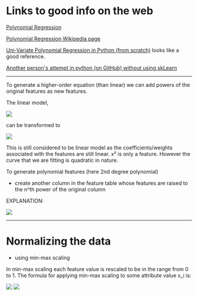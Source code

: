 # Links to good info on the web

[Polynomial Regression](https://towardsdatascience.com/polynomial-regression-bbe8b9d97491)

[Polynomial Regression Wikipedia page](https://en.wikipedia.org/wiki/Polynomial_regression)

[Uni-Variate Polynomial Regression in Python (from scratch)](https://towardsdatascience.com/implementation-of-uni-variate-linear-regression-in-python-using-gradient-descent-optimization-from-3491a13ca2b0) looks like a good reference.

[Another person's attempt in python (on GitHub) without using skLearn](https://github.com/pickus91/Polynomial-Regression-From-Scratch/blob/master/polynomial_regression.py)
___

To generate a higher-order equation (than linear) we can add powers of the original features as new features. 

The linear model,

<img src="https://github.com/coffee247/AI-Homework/blob/master/Project3/Images/CodeCogsEqn%20(1).png">

can be transformed to 

<img src="https://github.com/coffee247/AI-Homework/blob/master/Project3/Images/CodeCogsEqn%20(2).png">

This is still considered to be linear model as the coefficients/weights associated with the features are still linear. x² is only a feature. However the curve that we are fitting is quadratic in nature.

To generate polynomial features (here 2nd degree polynomial)
  * create another column in the feature table whose features are raised to the n^th power of the original column
  
  EXPLANATION:
  
  <img src="https://github.com/coffee247/AI-Homework/blob/master/Project3/Images/CodeCogsEqn%20(4).png">

----

# Normalizing the data 

* using min-max scaling

In min-max scaling each feature value is rescaled to be in the range from 0 to 1. The formula for applying min-max scaling to some attribute value x_i is:

<img src="https://github.com/coffee247/AI-Homework/blob/master/Project3/Images/CodeCogsEqn.png">

<img src="https://github.com/coffee247/AI-Homework/blob/master/Project3/Images/CodeCogsEqn%20(5).png">

